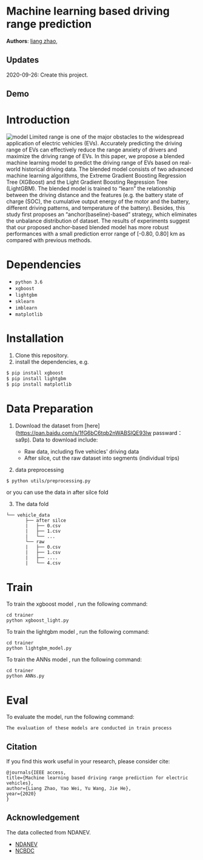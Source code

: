 # Machine learning based driving range prediction

**Authors**: [liang zhao](https://github.com/liangzhao123),

## Updates
2020-09-26: Create this project.

## Demo

# Introduction
![model](https://github.com/skyhehe123/SA-SSD/blob/master/doc/model.png)
Limited range is one of the major obstacles to the widespread application of electric vehicles (EVs). Accurately predicting the driving range of EVs can effectively reduce the range anxiety of drivers and maximize the driving range of EVs. In this paper, we propose a blended machine learning model to predict the driving range of EVs based on real-world historical driving data. The blended model consists of two advanced machine learning algorithms, the Extreme Gradient Boosting Regression Tree (XGBoost) and the Light Gradient Boosting Regression Tree (LightGBM). The blended model is trained to “learn” the relationship between the driving distance and the features (e.g. the battery state of charge (SOC), the cumulative output energy of the motor and the battery, different driving patterns, and temperature of the battery). Besides, this study first proposes an “anchor(baseline)-based” strategy, which eliminates the unbalance distribution of dataset. The results of experiments suggest that our proposed anchor-based blended model has more robust performances with a small prediction error range of [-0.80, 0.80] km as compared with previous methods.

# Dependencies
- `python 3.6`
- `xgboost` 
- `lightgbm`
- `sklearn`
- `imblearn`
- `matplotlib` 

# Installation
1. Clone this repository.
2. install the dependencies, e.g.
```bash
$ pip install xgboost
$ pip install lightgbm
$ pip install matplotlib
```

# Data Preparation
1. Download the  dataset from [here](https://pan.baidu.com/s/1fG6bC6tqb2nWABSlQE93lw 
                                     passward：sa9p). Data to download include:
    * Raw data, including five vehicles' driving data
    * After silce, cut the raw dataset into segments (individual trips)

2. data preprocessing

```bash
$ python utils/preprocessing.py
```
or you can use the data in after silce fold


3. The data fold
```plain
└── vehicle_data
       ├── after silce  
       |   ├── 0.csv
       |   ├── 1.csv
       |   └── ...
       └── raw  
       |   ├── 0.csv
       |   ├── 1.csv
       |   ├── ....
       |   └── 4.csv
```

# Train
To train the xgboost model , run the following command:
```
cd trainer
python xgboost_light.py
```
To train the lightgbm model , run the following command:
```
cd trainer
python lightgbm_model.py
```
To train the ANNs model , run the following command:
```
cd trainer
python ANNs.py
```
# Eval
To evaluate the model, run the following command:
```
The evaluation of these models are conducted in train process
```
## Citation
If you find this work useful in your research, please consider cite:
```
@journals{IEEE access,
title={Machine learning based driving range prediction for electric vehicles},
author={Liang Zhao, Yao Wei, Yu Wang, Jie He},
year={2020}
}
```

## Acknowledgement
The data collected from NDANEV.
* [NDANEV](http://www.ndanev.com/) 
* [NCBDC](http://www.ncbdc.top/)


